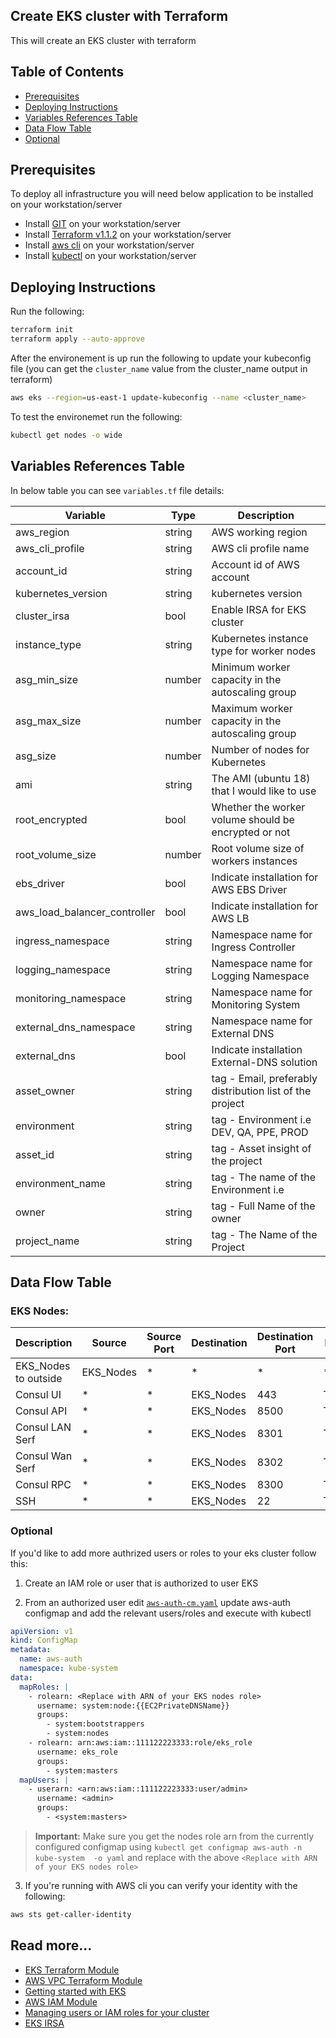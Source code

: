 ## Create EKS cluster with Terraform
This will create an EKS cluster with terraform

## Table of Contents

- [Prerequisites](#prerequisites)
- [Deploying Instructions](#deploying-instructions)
- [Variables References Table](#variables-references-table)
- [Data Flow Table](#data-flow-table)
- [Optional](#optional)

## Prerequisites
To deploy all infrastructure you will need below application to be installed on your workstation/server
+ Install [GIT](https://github.com/git-guides/install-git) on your workstation/server
+ Install [Terraform v1.1.2](https://learn.hashicorp.com/tutorials/terraform/install-cli) on your workstation/server
+ Install [aws cli](https://docs.aws.amazon.com/cli/latest/userguide/install-cliv2.html) on your workstation/server
+ Install [kubectl](https://kubernetes.io/docs/tasks/tools/install-kubectl/) on your workstation/server

## Deploying Instructions

Run the following:
   ```bash
   terraform init
   terraform apply --auto-approve
   ```

After the environement is up run the following to update your kubeconfig file (you can get the `cluster_name` value from the cluster_name output in terraform)
```bash
aws eks --region=us-east-1 update-kubeconfig --name <cluster_name>
```

To test the environemet run the following:
``` bash
kubectl get nodes -o wide
```

## Variables References Table

In below table you can see `variables.tf` file details:

| Variable | Type | Description |
| -------- | ----------- | ----------- |
| aws_region | string | AWS working region |
| aws_cli_profile | string | AWS cli profile name | 
| account_id | string | Account id of AWS account | 
| kubernetes_version | string | kubernetes version | 
| cluster_irsa | bool | Enable IRSA for EKS cluster | 
| instance_type | string | Kubernetes instance type for worker nodes | 
| asg_min_size | number | Minimum worker capacity in the autoscaling group | 
| asg_max_size | number | Maximum worker capacity in the autoscaling group | 
| asg_size | number | Number of nodes for Kubernetes | 
| ami | string | The AMI (ubuntu 18) that I would like to use |
| root_encrypted | bool | Whether the worker volume should be encrypted or not | 
| root_volume_size | number | Root volume size of workers instances| 
| ebs_driver | bool | Indicate installation for AWS EBS Driver | 
| aws_load_balancer_controller | bool | Indicate installation for AWS LB | 
| ingress_namespace | string | Namespace name for Ingress Controller | 
| logging_namespace | string | Namespace name for Logging Namespace | 
| monitoring_namespace | string | Namespace name for Monitoring System | 
| external_dns_namespace | string | Namespace name for External DNS | 
| external_dns | bool | Indicate installation External-DNS solution | 
| asset_owner | string  | tag - Email, preferably distribution list of the project |
| environment | string | tag - Environment i.e DEV, QA, PPE, PROD |
| asset_id | string | tag - Asset insight of the project |
| environment_name | string | tag - The name of the Environment i.e |
| owner | string |tag - Full Name of the owner |
| project_name | string| tag - The Name of the Project |


## Data Flow Table

### EKS Nodes:
| Description | Source | Source Port | Destination  | Destination Port | Protocol |
| ----------- | ------ | ----------- | ------------ | -----------------| -------- |
| EKS_Nodes to outside | EKS_Nodes | * | * | * | * |
| Consul UI | * | * | EKS_Nodes | 443 | TCP |
| Consul API | * | * | EKS_Nodes  | 8500 | TCP |
| Consul LAN Serf | * | * | EKS_Nodes |  8301 | TCP,UDP |
| Consul Wan Serf | * | * | EKS_Nodes |  8302 | TCP,UDP |
| Consul RPC | * | * | EKS_Nodes |  8300 | TCP |
| SSH | * | * | EKS_Nodes | 22 | TCP |


### Optional
If you'd like to add more authrized users or roles to your eks cluster follow this:
1. Create an IAM role or user that is authorized to user EKS

2. From an authorized user edit [`aws-auth-cm.yaml`](aws-auth-cm.yaml) update aws-auth configmap and add the relevant users/roles and execute with kubectl
```yaml
apiVersion: v1
kind: ConfigMap
metadata:
  name: aws-auth
  namespace: kube-system
data:
  mapRoles: |
    - rolearn: <Replace with ARN of your EKS nodes role>
      username: system:node:{{EC2PrivateDNSName}}
      groups:
        - system:bootstrappers
        - system:nodes
    - rolearn: arn:aws:iam::111122223333:role/eks_role 
      username: eks_role
      groups: 
        - system:masters
  mapUsers: |
    - userarn: <arn:aws:iam::111122223333:user/admin>
      username: <admin>
      groups:
        - <system:masters>
```
> **Important:** Make sure you get the nodes role arn from the currently configured configmap using `kubectl get configmap aws-auth -n kube-system  -o yaml` and replace with the above `<Replace with ARN of your EKS nodes role>`

3. If you're running with AWS cli you can verify your identity with the following:
```bash
aws sts get-caller-identity
``` 

## Read more...
- [EKS Terraform Module](https://registry.terraform.io/modules/terraform-aws-modules/eks/aws/latest)
- [AWS VPC Terraform Module](https://registry.terraform.io/modules/terraform-aws-modules/vpc/aws/latest)
- [Getting started with EKS](https://docs.aws.amazon.com/eks/latest/userguide/getting-started.html)
- [AWS IAM Module](https://registry.terraform.io/modules/terraform-aws-modules/iam/aws/latest)
- [Managing users or IAM roles for your cluster](https://docs.aws.amazon.com/eks/latest/userguide/add-user-role.html)
- [EKS IRSA](https://docs.aws.amazon.com/eks/latest/userguide/iam-roles-for-service-accounts.html)
